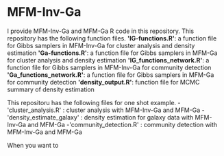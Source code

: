 # MFM-Inv-Ga
I provide MFM-Inv-Ga and MFM-Ga R code in this repository.
This repository has the following function files.
  **'IG-functions.R'**: a function file for Gibbs samplers in MFM-Inv-Ga for cluster analysis and density estimation
  **'Ga-functions.R'**: a function file for Gibbs samplers in MFM-Ga for cluster analysis and density estimation
  **'IG_functions_network.R'**: a function file for Gibbs samplers in MFM-Inv-Ga for community detection
  **'Ga_functions_network.R'**: a function file for Gibbs samplers in MFM-Ga for community detection
  **'density_output.R'**: function file for MCMC summary of density estimation 

This repositoru has the following files for one shot example.
  -'cluster_analysis.R' : cluster analysis with MFM-Inv-Ga and MFM-Ga
  -'density_estimate_galaxy' : density estimation for galaxy data with MFM-Inv-Ga and MFM-Ga
  -'community_detection.R' : community detection with MFM-Inv-Ga and MFM-Ga

When you want to 

